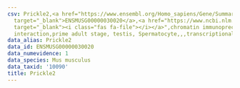 ```yaml
---
csv: Prickle2,<a href="https://www.ensembl.org/Homo_sapiens/Gene/Summary?db=core;g=ENSMUSG00000030020"
  target="_blank">ENSMUSG00000030020</a>,<a href="https://www.ncbi.nlm.nih.gov/pubmed/25450459"
  target="_blank"><i class="fas fa-file"></i></a>",chromatin immunoprecipitation assay,direct
  interaction,prime adult stage, testis, Spermatocyte,,,transcriptional regulation,
data_alias: Prickle2
data_id: ENSMUSG00000030020
data_numevidence: 1
data_species: Mus musculus
data_taxid: '10090'
title: Prickle2
---
```

